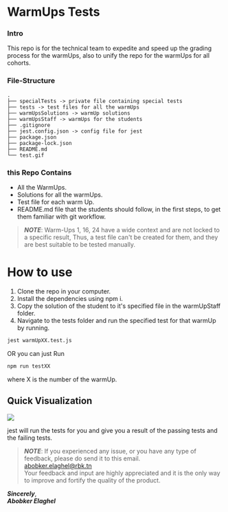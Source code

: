 # WarmUps Tests  

### Intro
This repo is for the technical team to expedite and speed up the grading process for the warmUps, also to unify the repo for the warmUps for all cohorts.

### File-Structure 
```
.
├── specialTests -> private file containing special tests
├── tests -> test files for all the warmUps
├── warmUpsSolutions -> warmUp solutions
├── warmUpsStaff -> warmUps for the students
├── .gitignore
├── jest.config.json -> config file for jest
├── package.json
├── package-lock.json
├── README.md
└── test.gif
```
  
### this Repo Contains  
- All the WarmUps.  
- Solutions for all the warmUps.  
- Test file for each warm Up.  
- README.md file that the students should follow, in the first steps, to get them familiar with git workflow.  
  
>***NOTE***: Warm-Ups 1, 16, 24 have a wide context and are not locked to a specific result, Thus,  a test file can't be created for them, and they are best suitable to be tested manually.  
  
# How to use  
1. Clone the repo in your computer.
2. Install the dependencies using npm i.
3. Copy the solution of the student to it's specified file in the warmUpStaff folder.  
4. Navigate to the tests folder and run the specified test for that warmUp by running.
 ```sh  
jest warmUpXX.test.js   
```  
OR you can just Run  
```sh  
npm run testXX  
```  
where X is the number of the warmUp.  
  
## Quick Visualization   
![](./test.gif)  
  
jest will run the tests for you and give you a result of the passing tests and the failing tests.  
  
  
  
>***NOTE***: If you experienced any issue, or you have any type of feedback, please do send it to this email.  
> abobker.elaghel@rbk.tn  
> Your feedback and input are highly appreciated and it is the only way to improve and fortify the quality of the product.  

***Sincerely***,  
***Abobker Elaghel***  
